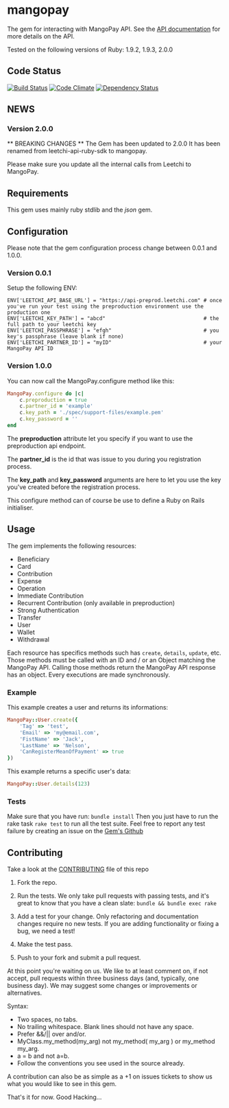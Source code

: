 # mangopay

The gem for interacting with MangoPay API.
See the [API documentation](http://www.mangopay.com/api-references/) for more details on the API.

Tested on the following versions of Ruby: 1.9.2, 1.9.3, 2.0.0

## Code Status
[![Build Status](https://travis-ci.org/MangoPay/mangopay.png?branch=master)](https://travis-ci.org/MangoPay/leetchi-api-ruby-sdk)
[![Code Climate](https://codeclimate.com/github/MangoPay/mangopay.png)](https://codeclimate.com/github/MangoPay/leetchi-api-ruby-sdk)
[![Dependency Status](https://gemnasium.com/MangoPay/mangopay.png)](https://gemnasium.com/MangoPay/leetchi-api-ruby-sdk)

## NEWS

### Version 2.0.0
** BREAKING CHANGES **
The Gem has been updated to 2.0.0
It has been renamed from leetchi-api-ruby-sdk to mangopay.

Please make sure you update all the internal calls from Leetchi to MangoPay.

## Requirements

This gem uses mainly ruby stdlib and the *json* gem.

## Configuration

Please note that the gem configuration process change between 0.0.1 and 1.0.0.

### Version 0.0.1

Setup the following ENV:

```
ENV['LEETCHI_API_BASE_URL'] = "https://api-preprod.leetchi.com" # once you've run your test using the preproduction environment use the production one
ENV['LEETCHI_KEY_PATH'] = "abcd"                                # the full path to your leetchi key
ENV['LEETCHI_PASSPHRASE'] = "efgh"                              # you key's passphrase (leave blank if none)
ENV['LEETCHI_PARTNER_ID'] = "myID"                              # your MangoPay API ID
```

### Version 1.0.0

You can now call the MangoPay.configure method like this:

```ruby
MangoPay.configure do |c|
    c.preproduction = true
    c.partner_id = 'example'
    c.key_path = './spec/support-files/example.pem'
    c.key_password = ''
end
```

The **preproduction** attribute let you specify if you want to use the preproduction api endpoint.

The **partner_id** is the id that was issue to you during you registration process.

The **key_path** and **key_password** arguments are here to let you use the key you've created before the registration process.

This configure method can of course be use to define a Ruby on Rails initialiser.

## Usage

The gem implements the following resources:
- Beneficiary
- Card
- Contribution
- Expense
- Operation
- Immediate Contribution
- Recurrent Contribution (only available in preproduction)
- Strong Authentication
- Transfer
- User
- Wallet
- Withdrawal

Each resource has specifics methods such has `create`, `details`, `update`, etc. Those methods must be called with an ID and / or an Object matching the MangoPay API.
Calling those methods return the MangoPay API response has an object. Every executions are made synchronously.

### Example

This example creates a user and returns its informations:

```ruby
MangoPay::User.create({
    'Tag' => 'test',
    'Email' => 'my@email.com',
    'FistName' => 'Jack',
    'LastName' => 'Nelson',
    'CanRegisterMeanOfPayment' => true
})
```

This example returns a specific user's data:

```ruby
MangoPay::User.details(123)
```

### Tests
Make sure that you have run: ```bundle install```
Then you just have to run the rake task ```rake test``` to run all the test suite.
Feel free to report any test failure by creating an issue on the [Gem's Github](https://github.com/MangoPay/leetchi-api-ruby-sdk/issues)

## Contributing

Take a look at the [CONTRIBUTING](https://github.com/Leetchi/mangopay/blob/master/CONTRIBUTING.md) file of this repo

1. Fork the repo.

2. Run the tests. We only take pull requests with passing tests, and it's great
to know that you have a clean slate: `bundle && bundle exec rake`

3. Add a test for your change. Only refactoring and documentation changes
require no new tests. If you are adding functionality or fixing a bug, we need
a test!

4. Make the test pass.

5. Push to your fork and submit a pull request.

At this point you're waiting on us. We like to at least comment on, if not
accept, pull requests within three business days (and, typically, one business
day). We may suggest some changes or improvements or alternatives.

Syntax:

* Two spaces, no tabs.
* No trailing whitespace. Blank lines should not have any space.
* Prefer &&/|| over and/or.
* MyClass.my_method(my_arg) not my_method( my_arg ) or my_method my_arg.
* a = b and not a=b.
* Follow the conventions you see used in the source already.

A contribution can also be as simple as a +1 on issues tickets to show us what you would like to see in this gem.

That's it for now. Good Hacking...

